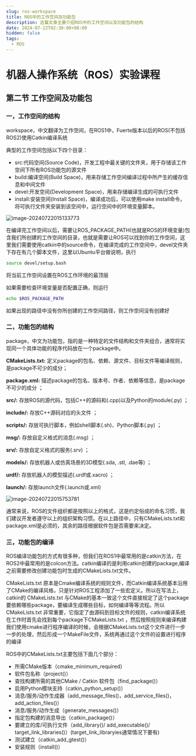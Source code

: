 ```yaml
---
slug: ros-workspace
title: ROS中的工作空间及功能包
description: 这篇文章主要介绍ROS中的工作空间以及功能包的结构
date: 2024-07-22T02:30:00+08:00
hidden: false 
tags:
  -	ROS
---
```

# **机器人操作系统（ROS）实验课程**

## 第二节 工作空间及功能包

### 一，工作空间的结构

workspace，中文翻译为工作空间，在ROS1中，Fuerte版本以后的ROS(不包括ROS2)使用Catkin编译系统

典型的工作空间包括以下四个目录：

- src:代码空间(Source Code)，开发工程中最关键的文件夹，用于存储该工作空间下所有ROS功能包的源文件
- build:编译空间(Build Space)，用来存储工作空间编译过程中所产生的缓存信息和中间文件
- devel:开发空间(Development Space)，用来存储编译生成的可执行文件
- install:安装空间(Install Space)，编译成功后，可以使用make install命令，将可执行文件夹安装到该空间中，运行空间中的环境变量脚本。

![image-20240722015133773](https://typora-1313126608.cos.ap-chengdu.myqcloud.com/note_pictureimage-20240722015133773.png)

在编译完工作空间以后，需要让ROS_PACKAGE_PATH(也就是ROS的环境变量)包含我们所创建的工作空间的目录，也就是需要让ROS可以找到你的工作空间，这里我们需要使用catkin中的source命令，在编译完成的工作空间中，devel文件夹下存在有几个脚本文件，这里以Ubuntu平台做说明，执行

```bash
source devel/setup.bash		
```

将当前工作空间设置在ROS工作环境的最顶层

如果需要检查环境变量是否配置正确，则运行

```bash
echo $ROS_PACKAGE_PATH
```

如果出现的路径中没有你所创建的工作空间路径，则工作空间没有创建好

### 二，功能包的结构

package，中文为功能包，指的是一种特定的文件结构和文件夹组合，通常将实现同一个具体功能的程序代码放在一个package中。

**CMakeLists.txt:** 定义package的包名、依赖、源文件、目标文件等编译规则，是package不可少的成分；

**package.xml:** 描述package的包名、版本号、作者、依赖等信息，是package不可少的成分 ；

**src/:** 存放ROS的源代码，包括C++的源码和(.cpp)以及Python的module(.py) ；

**include/:** 存放C++源码对应的头文件 ；

**scripts/:** 存放可执行脚本，例如shell脚本(.sh)、Python脚本(.py) ；

**msg/:** 存放自定义格式的消息(.msg) ；

**srv/:** 存放自定义格式的服务(.srv) ；

**models/:** 存放机器人或仿真场景的3D模型(.sda, .stl, .dae等) ；

**urdf/:** 存放机器人的模型描述(.urdf或.xacro) ；

**launch/:** 存放launch文件(.launch或.xml)

![image-20240722015753781](https://typora-1313126608.cos.ap-chengdu.myqcloud.com/note_pictureimage-20240722015753781.png)

通常来说，ROS的文件组织都是按照以上的格式，这是约定俗成的命名习惯，我们建议开发者遵守以上的组织架构习惯。在以上路径中，只有CMakeLists.txt和package.xml是必须的，其余的路径根据软件包是否需要来决定。

### 三，功能包的编译

ROS编译功能包的方式有很多种，但我们在ROS1中最常用的是catkin方法，在ROS2中最常用的是colcon方法。catkin编译的是利用catkin创建的package,编译之前需要修改创建功能包时生成的CMakeLists.txt文件。

CMakeLists.txt 原本是Cmake编译系统的规则文件，而Catkin编译系统基本沿用了CMake的编译风格，只是针对ROS工程添加了一些宏定义。所以在写法上，catkin的 CMakeLists.txt 与CMake的基本一致这个文件直接规定了这个package要依赖哪些package，要编译生成哪些目标，如何编译等等流程。所以 CMakeLists.txt 非常重要，它指定了由源码到目标文件的规则，catkin编译系统在工作时首先会找到每个package下CMakeLists.txt ，然后按照规则来编译构建我们使用cmake进行程序编译的时候，会根据CMakeLists.txt这个文件进行一步一步的处理，然后形成一个MakeFile文件，系统再通过这个文件的设置进行程序的编译

ROS中的CMakeLists.txt主要包括下面几个部分：

- 所需CMake版本（cmake_minimum_required）
- 软件包名称（project()）
- 查找构建所需的其他CMake / Catkin 软件包（find_package()）
- 启用Python模块支持（catkin_python_setup()）
- 消息/服务/动作生成器（add_message_files()，add_service_files()，add_action_files()）
- 消息/服务/动作生成（generate_messages()）
- 指定包构建的消息导出（catkin_package()）
- 要建立的库/可执行文件（add_library()/ add_executable()/ target_link_libraries()）(target_link_libraryies通常情况下要有)
- 测试建立（catkin_add_gtest()）
- 安装规则（install()）

